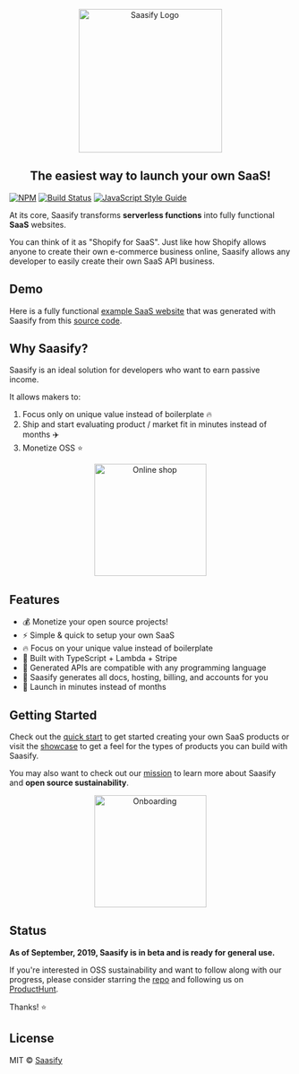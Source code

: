 <p align="center">
  <a href="https://saasify.sh" title="Saasify">
    <img src="https://saasify.sh/_media/logo.png" alt="Saasify Logo" width="256" />
  </a>
</p>

<h2 align="center" class='subtitle'>The easiest way to launch your own SaaS!</h2>

[![NPM](https://img.shields.io/npm/v/saasify.svg)](https://www.npmjs.com/package/saasify) [![Build Status](https://travis-ci.com/saasify-sh/saasify.svg?branch=master)](https://travis-ci.com/saasify-sh/saasify) [![JavaScript Style Guide](https://img.shields.io/badge/code_style-standard-brightgreen.svg)](https://standardjs.com)

At its core, Saasify transforms **serverless functions** into fully functional **SaaS** websites.

You can think of it as "Shopify for SaaS". Just like how Shopify allows anyone to create their own e-commerce business online, Saasify allows any developer to easily create their own SaaS API business.

## Demo

Here is a fully functional [example SaaS website](https://puppet-master.sh ':target=_blank') that was generated with Saasify from this [source code](https://github.com/saasify-sh/puppet-master ':target=_blank').

## Why Saasify?

Saasify is an ideal solution for developers who want to earn passive income.

It allows makers to:

1. Focus only on unique value instead of boilerplate 🔥
2. Ship and start evaluating product / market fit in minutes instead of months ✈️
3. Monetize OSS ⭐️

<p align="center">
  <img src="https://saasify.sh/_media/undraw/business_shop.svg" alt="Online shop" width="200" />
</p>

## Features

- 💰 Monetize your open source projects!
- ⚡️️ Simple & quick to setup your own SaaS
- 🔥 Focus on your unique value instead of boilerplate
- 💯 Built with TypeScript + Lambda + Stripe
- 💎 Generated APIs are compatible with any programming language
- 🤖 Saasify generates all docs, hosting, billing, and accounts for you
- 🚀 Launch in minutes instead of months

## Getting Started

Check out the [quick start](https://saasify.sh/#/quick-start) to get started creating your own SaaS products or visit the [showcase](https://saasify.sh/#/showcase) to get a feel for the types of products you can build with Saasify.

You may also want to check out our [mission](https://saasify.sh/#/mission) to learn more about Saasify and **open source sustainability**.

<p align="center">
  <img src="https://saasify.sh/_media/undraw/onboarding.svg" alt="Onboarding" width="200" />
</p>

## Status

**As of September, 2019, Saasify is in beta and is ready for general use.**

If you're interested in OSS sustainability and want to follow along with our progress, please consider starring the [repo](https://github.com/saasify-sh/saasify) and following us on [ProductHunt](https://www.producthunt.com/upcoming/saasify-2).

Thanks! ⭐️

## License

MIT © [Saasify](https://saasify.sh)
